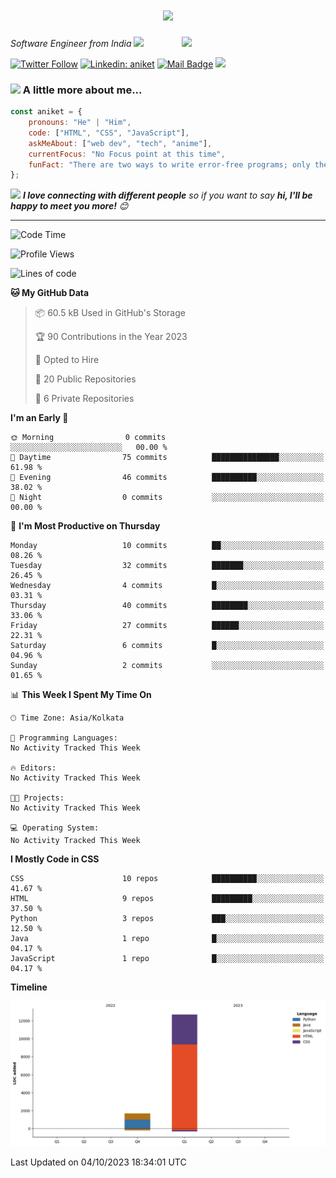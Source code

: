 <h1 align="center">
  <a href="https://git.io/typing-svg">
    <img src="https://readme-typing-svg.herokuapp.com/?lines=Hello,+There!+👋;*This+is+Aniket+Nimaje....;Nice+to+meet+you!&center=true&size=30">
  </a>
</h1>

<img align='right' src="https://media.giphy.com/media/M9gbBd9nbDrOTu1Mqx/giphy.gif" width="230">
<p><em>Software Engineer from India
</a><img src="https://media.giphy.com/media/WUlplcMpOCEmTGBtBW/giphy.gif" width="30"> 
</em></p>

[![Twitter Follow](https://img.shields.io/twitter/follow/AniketNimaje97?label=Follow)](https://twitter.com/intent/follow?screen_name=AniketNimaje97)
[![Linkedin: aniket](https://img.shields.io/badge/-Connect-blue?style=flat-square&logo=Linkedin&logoColor=white&link=https://www.linkedin.com/in/aniket-nimaje/)](https://www.linkedin.com/in/aniket-nimaje-2b4715163/)
[![Mail Badge](https://img.shields.io/badge/-Contact-c0392b?style=flat&labelColor=c0392b&logo=gmail&logoColor=white)](mailto:aniketnimaje16@gmail.com)
![](https://visitor-badge.glitch.me/badge?page_id=aniket167779.aniket167779)

### <img src="https://media.giphy.com/media/VgCDAzcKvsR6OM0uWg/giphy.gif" width="50"> A little more about me...  

```javascript
const aniket = {
    pronouns: "He" | "Him",
    code: ["HTML", "CSS", "JavaScript"],
    askMeAbout: ["web dev", "tech", "anime"],
    currentFocus: "No Focus point at this time",
    funFact: "There are two ways to write error-free programs; only the third one works"
};
```

<img src="https://media.giphy.com/media/LnQjpWaON8nhr21vNW/giphy.gif" width="60"> <em><b>I love connecting with different people</b> so if you want to say <b>hi, I'll be happy to meet you more!</b> 😊</em>

---

<!--START_SECTION:waka-->
![Code Time](http://img.shields.io/badge/Code%20Time-25%20hrs%209%20mins-blue)

![Profile Views](http://img.shields.io/badge/Profile%20Views-0-blue)

![Lines of code](https://img.shields.io/badge/From%20Hello%20World%20I%27ve%20Written-14.4%20thousand%20lines%20of%20code-blue)

**🐱 My GitHub Data** 

> 📦 60.5 kB Used in GitHub's Storage 
 > 
> 🏆 90 Contributions in the Year 2023
 > 
> 💼 Opted to Hire
 > 
> 📜 20 Public Repositories 
 > 
> 🔑 6 Private Repositories 
 > 
**I'm an Early 🐤** 

```text
🌞 Morning                0 commits           ░░░░░░░░░░░░░░░░░░░░░░░░░   00.00 % 
🌆 Daytime                75 commits          ███████████████░░░░░░░░░░   61.98 % 
🌃 Evening                46 commits          ██████████░░░░░░░░░░░░░░░   38.02 % 
🌙 Night                  0 commits           ░░░░░░░░░░░░░░░░░░░░░░░░░   00.00 % 
```
📅 **I'm Most Productive on Thursday** 

```text
Monday                   10 commits          ██░░░░░░░░░░░░░░░░░░░░░░░   08.26 % 
Tuesday                  32 commits          ███████░░░░░░░░░░░░░░░░░░   26.45 % 
Wednesday                4 commits           █░░░░░░░░░░░░░░░░░░░░░░░░   03.31 % 
Thursday                 40 commits          ████████░░░░░░░░░░░░░░░░░   33.06 % 
Friday                   27 commits          ██████░░░░░░░░░░░░░░░░░░░   22.31 % 
Saturday                 6 commits           █░░░░░░░░░░░░░░░░░░░░░░░░   04.96 % 
Sunday                   2 commits           ░░░░░░░░░░░░░░░░░░░░░░░░░   01.65 % 
```


📊 **This Week I Spent My Time On** 

```text
🕑︎ Time Zone: Asia/Kolkata

💬 Programming Languages: 
No Activity Tracked This Week

🔥 Editors: 
No Activity Tracked This Week

🐱‍💻 Projects: 
No Activity Tracked This Week

💻 Operating System: 
No Activity Tracked This Week
```

**I Mostly Code in CSS** 

```text
CSS                      10 repos            ██████████░░░░░░░░░░░░░░░   41.67 % 
HTML                     9 repos             █████████░░░░░░░░░░░░░░░░   37.50 % 
Python                   3 repos             ███░░░░░░░░░░░░░░░░░░░░░░   12.50 % 
Java                     1 repo              █░░░░░░░░░░░░░░░░░░░░░░░░   04.17 % 
JavaScript               1 repo              █░░░░░░░░░░░░░░░░░░░░░░░░   04.17 % 
```



**Timeline**

![Lines of Code chart](https://raw.githubusercontent.com/aniket167779/aniket167779/master/assets/bar_graph.png)


 Last Updated on 04/10/2023 18:34:01 UTC
<!--END_SECTION:waka-->
